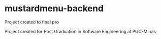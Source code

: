 # mustardmenu-backend
<p> Project created to final pro</p>

<p> Project created for Post Graduation in Software Engineering at PUC-Minas </p>
